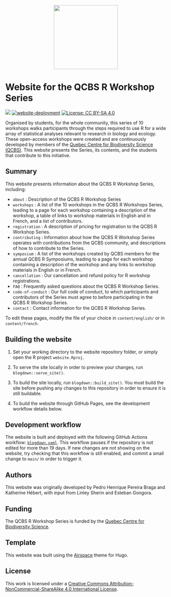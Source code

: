 <p align="center">
  <a href="https://qcbs.ca/"><img width=200 src="https://qcbs.ca/wp-content/uploads/2010/05/image0032.png"></a>
</p>

# Website for the QCBS R Workshop Series

[![](https://img.shields.io/badge/url-r.qcbs.ca-blue.svg?style=flat)](https://qcbsrworkshops.github.io/) [![website-deployment](https://github.com/QCBSRworkshops/QCBSRworkshops.github.io/actions/workflows/blogdown.yaml/badge.svg)](https://github.com/QCBSRworkshops/QCBSRworkshops.github.io/actions/workflows/blogdown.yaml) [![License: CC BY-SA 4.0](https://img.shields.io/badge/License-CC%20BY--SA%204.0-lightgrey.svg)](https://creativecommons.org/licenses/by-sa/4.0/)

Organised by students, for the whole community, this series of 10 workshops walks participants through the steps required to use R for a wide array of statistical analyses relevant to research in biology and ecology. These open-access workshops were created and are continuously developed by members of the [Quebec Centre for Biodiversity Science (QCBS)](https://qcbs.ca/). This website presents the Series, its contents, and the students that contribute to this initiative.

## Summary

This website presents information about the QCBS R Workshop Series, including: 

* `about` : Description of the QCBS R Workshop Series
* `workshops` : A list of the 10 workshops in the QCBS R Workshops Series, leading to a page for each workshop containing a description of the workshop, a table of links to workshop materials in English and in French, and a list of contributors.
* `registration` : A description of pricing for registration to the QCBS R Workshop Series.
* `contributing` : Information about how the QCBS R Workshop Series operates with contributions from the QCBS community, and descriptions of how to contribute to the Series.
* `symposium` : A list of the workshops created by QCBS members for the annual QCBS R Symposiums, leading to a page for each workshop containing a description of the workshop and any links to workshop materials in English or in French.
* `cancellation` : Our cancellation and refund policy for R workshop registrations.
* `FAQ` : Frequently asked questions about the QCBS R Workshop Series.
* `code-of-conduct` : Our full code of conduct, to which participants and contributors of the Series must agree to before participating in the QCBS R Workshop Series.
* `contact` : Contact information for the QCBS R Workshop Series.

To edit these pages, modify the file of your choice in `content/english/` or in `content/french`.

## Building the website

1. Set your working directory to the website repository folder, or simply open the R project `website.Rproj`.

2. To serve the site locally in order to preview your changes, run `blogdown::serve_site()`.

3. To build the site locally, run `blogdown::build_site()`. You must build the site before pushing any changes to this repository in order to ensure it is still buildable.

4. To build the website through GitHub Pages, see the development workflow details below. 


## Development workflow 

The website is built and deployed with the following GitHub Actions workflow: [`blogdown.yaml`](https://github.com/QCBSRworkshops/QCBSRworkshops.github.io/blob/main/.github/workflows/blogdown.yaml). This workflow pauses if the repository is not edited for more than 19 days. If new changes are not showing on the website, try checking that this workflow is still enabled, and commit a small change to `main/` in order to trigger it.

## Authors

This website was originally developed by Pedro Henrique Pereira Braga and Katherine Hébert, with input from Linley Sherin and Esteban Gongora.

## Funding

The QCBS R Workshop Series is funded by the [Quebec Centre for Biodiversity Science](https://qcbs.ca/). 

## Template

This website was built using the [Airspace](https://github.com/themefisher/Airspace-Bootstrap-Agency-Template) theme for Hugo.

## License

This work is licensed under a [Creative Commons Attribution-NonCommercial-ShareAlike 4.0 International License](https://creativecommons.org/licenses/by-sa/4.0/).

